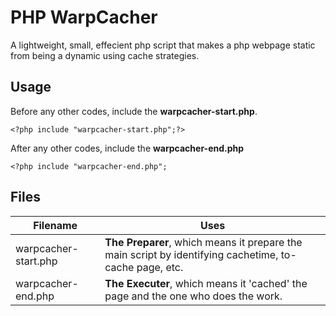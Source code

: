 # PHP WarpCacher
A lightweight, small, effecient php script that makes a php webpage static from being a dynamic using cache strategies.
## Usage
Before any other codes, include the **warpcacher-start.php**.
```
<?php include "warpcacher-start.php";?>
```
After any other codes, include the **warpcacher-end.php**
```
<?php include "warpcacher-end.php";
```
## Files
| Filename | Uses |
| ------ | ------ |
| warpcacher-start.php | **The Preparer**, which means it prepare the main script by identifying cachetime, to-cache page, etc. |
| warpcacher-end.php | **The Executer**, which means it 'cached' the page and the one who does the work. |
